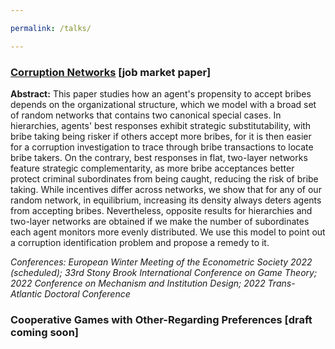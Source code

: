 ```yaml
---

permalink: /talks/

---
```


### [Corruption Networks](https://drive.google.com/file/d/1UNshAVVsJ8pYY97G_kUB501z-oHfVqZh/view?usp=sharing) [job market paper]
**Abstract:** This paper studies how an agent's propensity to accept bribes depends on the organizational structure, which we model with a broad set of random networks that contains two canonical special cases. In hierarchies, agents' best responses exhibit strategic substitutability, with bribe taking being risker if others accept more bribes, for it is then easier for a corruption investigation to trace through bribe transactions to locate bribe takers. On the contrary, best responses in flat, two-layer networks feature strategic complementarity, as more bribe acceptances better protect criminal subordinates from being caught, reducing the risk of bribe taking. While incentives differ across networks, we show that for any of our random network, in equilibrium, increasing its density always deters agents from accepting bribes. Nevertheless, opposite results for hierarchies and two-layer networks are obtained if we make the number of subordinates each agent monitors more evenly distributed. We use this model to point out a corruption identification problem and propose a remedy to it.

_Conferences: European Winter Meeting of the Econometric Society 2022 (scheduled); 33rd Stony Brook International Conference on Game Theory; 2022 Conference on Mechanism and Institution Design; 2022 Trans-Atlantic Doctoral Conference_

### Cooperative Games with Other-Regarding Preferences [draft coming soon]
